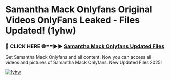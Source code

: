 # Samantha Mack Onlyfans Original Videos 0nlyFans Leaked - Files Updated! (1yhw)

<h3>🔴 CLICK HERE 🌐==►► <a href="https://tinyurl.com/2wckxsce" rel="nofollow">Samantha Mack Onlyfans Updated Files</a></h3>

Get Samantha Mack Onlyfans and all content. Now you can access all videos and pictures of Samantha Mack Onlyfans. New Updated Files 2025!

[![1yhw](https://i.imgur.com/AFduVYN.gif)](https://tinyurl.com/2wckxsce)
